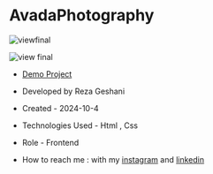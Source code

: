 # AvadaPhotography

![viewfinal]()

![view final]()

- [Demo Project](https://rezageshaniweb.github.io/AvadaPhotography/)

- Developed by Reza Geshani

- Created - 2024-10-4

- Technologies Used - Html , Css

- Role - Frontend

- How to reach me : with my [instagram](https://www.instagram.com/rezageshani_web) and [linkedin](http://www.linkedin.com/in/reza-geshani-web)
